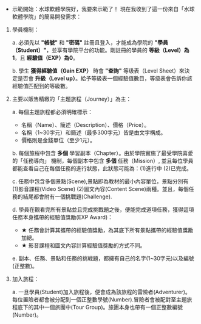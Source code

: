 * 示範開始：水球軟體學院好，我要來示範了！
現在我收到了這一份來自「水球軟體學院」的簡易開發需求：

1. 學員機制：

    a. 必須先以 **"帳號"** 和 **"密碼"** 註冊且登入，才能成為學院的 **"學員（Student）"**，並享有學院平台的功能。剛註冊的學員的 **等級（Level）為1**，且 **經驗值（EXP）為0**。

    b. 學生 __獲得經驗值（Gain EXP）__ 時會 **"查詢"** 等级表（Level Sheet）來決定是否會 __升級（Level up）__。給予等級表一個經驗值數目，等级表會告訴你該經驗值匹配到的等級數。

2. 主要以販售精緻的「主題旅程（Journey）」為主：

    a. 每個主題旅程都必須明確標示：
    * 名稱（Name）、簡述（Description）、價格（Price）。
    * 名稱（1~30字元）和簡述（最多300字元）皆是由文字構成。
    * 價格則是金錢單位（至少1元）。

    b. 每個旅程中包含 **多個** 學習副本（Chapter）。由於學院實施了最受學院喜愛的「任務導向」
   機制，每個副本中包含 **多個** 任務（Mission）, 並且每位學員都能查看自己在每個任務的進行狀態，此狀態可能為：(1)進行中 (2)已完成。

    c. 任務中包含多個景點(Scene),景點即為教材的最小內容單位，景點分別有 (1)影音課程(Video Scene) (2)圖文內容(Content Scene)兩種。並且，每個任務的結尾都會附有一個挑戰題(Challenge).

    d. 學員在觀看完所有景點並且完成挑戰題之後，便能完成道項任務，獲得這項任務本身攜帶的經驗值獎勵(EXP Award)：
    * ★ 任務會計算其攜帶的經驗值獎勵，為其底下所有景點攜帶的經驗值獎勵加總。
    * ★ 影音課程和圖文內容計算經驗值獎勵的方式不同。

    e. 副本、任務、景點和任務的挑戦題，都擁有自己的名字(1~30字元)以及編號(正整數)。

3. 加入旅程：
  
    a. 一旦學員(Student)加入旅程後，便會成為該旅程的雷險者(Adventurer)。每位置險者都會被分配到一個正整數學號(Number).冒險者會被配對至主題旅程底下的其中一個旅團中(Tour Group)。旅團本身也帶有一個正整數編號(Number)。